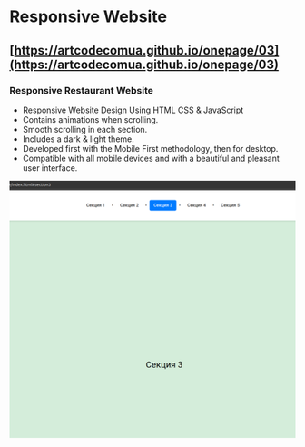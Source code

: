 # Responsive Website
## [https://artcodecomua.github.io/onepage/03](https://artcodecomua.github.io/onepage/03)
### Responsive Restaurant Website

- Responsive Website Design Using HTML CSS & JavaScript
- Contains animations when scrolling.
- Smooth scrolling in each section.
- Includes a dark & light theme.
- Developed first with the Mobile First methodology, then for desktop.
- Compatible with all mobile devices and with a beautiful and pleasant user interface.

![preview img](/preview.png)
